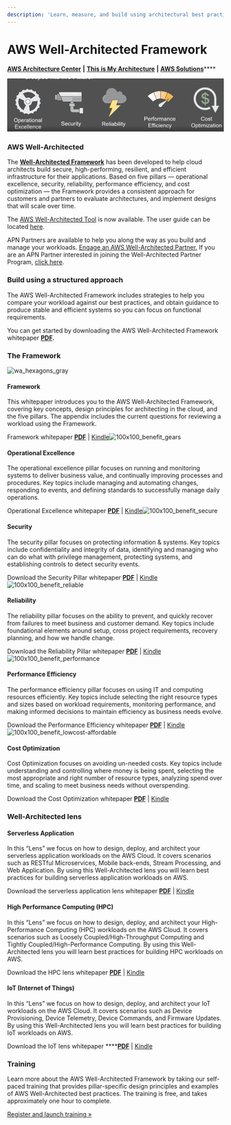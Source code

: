```yaml
---
description: 'Learn, measure, and build using architectural best practices'
---
```


# AWS Well-Architected Framework

[**AWS Architecture Center**](https://aws.amazon.com/architecture/?solutions-all.sort-by=item.additionalFields.sortDate&solutions-all.sort-order=desc&whitepapers-main.sort-by=item.additionalFields.sortDate&whitepapers-main.sort-order=desc&reference-architecture.sort-by=item.additionalFields.sortDate&reference-architecture.sort-order=desc) **\|** [**This is My Architecture**](https://aws.amazon.com/this-is-my-architecture/?tma.sort-by=item.additionalFields.airDate&tma.sort-order=desc) **\|** [**AWS Solutions**](https://aws.amazon.com/solutions/?solutions-all.sort-by=item.additionalFields.sortDate&solutions-all.sort-order=desc)\*\*\*\*

![Five pillars in forming the awsWell-architected framework](../../../../.gitbook/assets/image%20%2856%29.png)

### AWS Well-Architected <a id="AWS_Well-Architected"></a>

The [**Well-Architected Framework**](https://d1.awsstatic.com/whitepapers/architecture/AWS_Well-Architected_Framework.pdf) has been developed to help cloud architects build secure, high-performing, resilient, and efficient infrastructure for their applications. Based on five pillars — operational excellence, security, reliability, performance efficiency, and cost optimization — the Framework provides a consistent approach for customers and partners to evaluate architectures, and implement designs that will scale over time.

The [AWS Well-Architected Tool](https://aws.amazon.com/well-architected-tool/) is now available. The user guide can be located [here](https://docs.aws.amazon.com/wellarchitected/latest/userguide/).  

APN Partners are available to help you along the way as you build and manage your workloads. [Engage an AWS Well-Architected Partner.](https://aws.amazon.com/architecture/well-architected/partners/)  If you are an APN Partner interested in joining the Well-Architected Partner Program, [click here](https://aws.amazon.com/partners/well-architected-program).  


### Build using a structured approach <a id="Build_using_a_structured_approach"></a>

The AWS Well-Architected Framework includes strategies to help you compare your workload against our best practices, and obtain guidance to produce stable and efficient systems so you can focus on functional requirements.

You can get started by downloading the AWS Well-Architected Framework whitepaper [**PDF**](https://d1.awsstatic.com/whitepapers/architecture/AWS_Well-Architected_Framework.pdf)**.**

### The Framework <a id="The_Framework"></a>

![wa\_hexagons\_gray](https://d1.awsstatic.com/Well%20Architected/wa_hexagons_gray.1cc33b2bcf6989d49711a13a543fab1717858cdd.png)

#### Framework <a id="Framework"></a>

This whitepaper introduces you to the AWS Well-Architected Framework, covering key concepts, design principles for architecting in the cloud, and the five pillars. The appendix includes the current questions for reviewing a workload using the Framework.

Framework whitepaper [**PDF**](https://d1.awsstatic.com/whitepapers/architecture/AWS_Well-Architected_Framework.pdf) \| [Kindle](https://www.amazon.com/dp/B07VR7BCRJ)![100x100\_benefit\_gears](https://d1.awsstatic.com/icons/benefit-icons/100x100_benefit_gears.a45c6e4644afe76e50f74d9c8e766b84383a2fd9.png)

#### Operational Excellence <a id="Operational_Excellence"></a>

The operational excellence pillar focuses on running and monitoring systems to deliver business value, and continually improving processes and procedures. Key topics include managing and automating changes, responding to events, and defining standards to successfully manage daily operations.

Operational Excellence whitepaper [**PDF**](https://d1.awsstatic.com/whitepapers/architecture/AWS-Operational-Excellence-Pillar.pdf) \| [Kindle](https://www.amazon.com/Operational-Excellence-Pillar-Well-Architected-Whitepaper-ebook/dp/B077NTC6S5/ref=sr_1_1?s=digital-text&ie=UTF8&qid=1511827693&sr=1-1&keywords=operational+excellence+well-architected)![100x100\_benefit\_secure](https://d1.awsstatic.com/icons/benefit-icons/100x100_benefit_secure.8cdef61f59664f369cece7648315335182483893.png)

#### Security <a id="Security"></a>

The security pillar focuses on protecting information & systems. Key topics include confidentiality and integrity of data, identifying and managing who can do what with privilege management, protecting systems, and establishing controls to detect security events.

Download the Security Pillar whitepaper [**PDF**](https://d1.awsstatic.com/whitepapers/architecture/AWS-Security-Pillar.pdf) \| [Kindle](https://www.amazon.com/Security-Pillar-Well-Architected-Framework-Whitepaper-ebook/dp/B01MXRQFUX/ref=sr_1_4?s=digital-text&ie=UTF8&qid=1503806675&sr=1-4&keywords=aws+well-architected)![100x100\_benefit\_reliable](https://d1.awsstatic.com/icons/benefit-icons/100x100_benefit_reliable.5ed99df83307e76aeca0cdc86962f4c59351d9d0.png)

#### Reliability <a id="Reliability"></a>

The reliability pillar focuses on the ability to prevent, and quickly recover from failures to meet business and customer demand. Key topics include foundational elements around setup, cross project requirements, recovery planning, and how we handle change.

Download the Reliability Pillar whitepaper [**PDF**](https://d1.awsstatic.com/whitepapers/architecture/AWS-Reliability-Pillar.pdf) \| [Kindle](https://www.amazon.com/Reliability-Pillar-Well-Architected-Framework-Whitepaper-ebook/dp/B083PNRFLD/ref=sr_1_3?s=digital-text&ie=UTF8&qid=1503806675&sr=1-3&keywords=aws+well-architected)![100x100\_benefit\_performance](https://d1.awsstatic.com/icons/benefit-icons/100x100_benefit_performance.08c18fd8c10933a82bea84c425407c524dbfe7c8.png)

#### Performance Efficiency <a id="Performance_Efficiency"></a>

The performance efficiency pillar focuses on using IT and computing resources efficiently. Key topics include selecting the right resource types and sizes based on workload requirements, monitoring performance, and making informed decisions to maintain efficiency as business needs evolve.

Download the Performance Efficiency whitepaper [**PDF**](https://d1.awsstatic.com/whitepapers/architecture/AWS-Performance-Efficiency-Pillar.pdf) \| [Kindle](https://www.amazon.com/Performance-Efficiency-Pillar-Well-Architected-Whitepaper-ebook/dp/B01MSSLHBX/ref=sr_1_2?s=digital-text&ie=UTF8&qid=1503806675&sr=1-2&keywords=aws+well-architected)![100x100\_benefit\_lowcost-affordable](https://d1.awsstatic.com/icons/benefit-icons/100x100_benefit_lowcost-affordable.12543377bb9da9cd5b7fdbfcf35680fcfb5e34c3.png)

#### Cost Optimization <a id="Cost_Optimization"></a>

Cost Optimization focuses on avoiding un-needed costs. Key topics include understanding and controlling where money is being spent, selecting the most appropriate and right number of resource types, analyzing spend over time, and scaling to meet business needs without overspending.

Download the Cost Optimization whitepaper [**PDF**](https://d1.awsstatic.com/whitepapers/architecture/AWS-Cost-Optimization-Pillar.pdf) \| [Kindle](https://www.amazon.com/Cost-Optimization-Pillar-Well-Architected-Whitepaper-ebook/dp/B01LW7KXRG/ref=sr_1_5?s=digital-text&ie=UTF8&qid=1503806675&sr=1-5&keywords=aws+well-architected)   


### Well-Architected lens <a id="Well-Architected_lens"></a>

#### Serverless Application <a id="Serverless_Application_"></a>

In this “Lens” we focus on how to design, deploy, and architect your serverless application workloads on the AWS Cloud. It covers scenarios such as RESTful Microservices, Mobile back-ends, Stream Processing, and Web Application. By using this Well-Architected lens you will learn best practices for building serverless application workloads on AWS.  


Download the serverless application lens whitepaper [**PDF**](https://d1.awsstatic.com/whitepapers/architecture/AWS-Serverless-Applications-Lens.pdf) \| [Kindle](https://www.amazon.com/dp/B082TXMZ5T)

#### High Performance Computing \(HPC\) <a id="High_Performance_Computing_(HPC)"></a>

In this “Lens” we focus on how to design, deploy, and architect your High-Performance Computing \(HPC\) workloads on the AWS Cloud. It covers scenarios such as Loosely Coupled/High-Throughput Computing and Tightly Coupled/High-Performance Computing. By using this Well-Architected lens you will learn best practices for building HPC workloads on AWS.

Download the HPC lens whitepaper [**PDF**](https://d1.awsstatic.com/whitepapers/architecture/AWS-HPC-Lens.pdf) \| [Kindle](https://www.amazon.com/dp/B082TRK76F)  


#### IoT \(Internet of Things\) <a id="IoT_(Internet_of_Things)"></a>

In this “Lens” we focus on how to design, deploy, and architect your IoT workloads on the AWS Cloud. It covers scenarios such as Device Provisioning, Device Telemetry, Device Commands, and Firmware Updates. By using this Well-Architected lens you will learn best practices for building IoT workloads on AWS.

Download the IoT lens whitepaper ****[**PDF**](https://d1.awsstatic.com/whitepapers/architecture/AWS-IoT-Lens.pdf) \| [Kindle](https://www.amazon.com/dp/B082XSCMRX)

### Training <a id="Training"></a>

Learn more about the AWS Well-Architected Framework by taking our self-paced training that provides pillar-specific design principles and examples of AWS Well-Architected best practices. The training is free, and takes approximately one hour to complete.

[Register and launch training »](https://www.aws.training/Details/Curriculum?id=42037)

